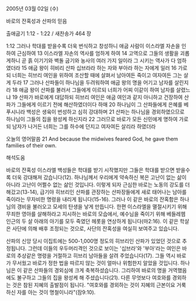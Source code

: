 2005년 03월 02일 (수)

바로의 잔혹성과 산파의 믿음



출애굽기 1:12 - 1:22 / 새찬송가 464 장


1:12 그러나 학대를 받을수록 더욱 번식하고 창성하니 애굽 사람이 이스라엘 자손을 인하여 근심하여 13 이스라엘 자손의 역사를 엄하게 하여 14 고역으로 그들의 생활을 괴롭게하니 곧 흙 이기기와 벽돌 굽기와 농사의 여러 가지 일이라 그 시키는 역사가 다 엄하였더라 15 애굽 왕이 히비리 산파 십브라라 하는 자와 부아라 하는 자에게 일러 16 가로되 너희는 히브리 여인을 위하여 조산할 때에 살펴서 남아여든 죽이고 여자여든 그는 살게 두라 17 그러나 산파들이 하나님을 두려워하여 애굽 왕의 명을 어기고 남자를 살린지라 18 애굽 왕이 산파를 불러서 그들에게 이르되 너희가 어찌 이같이 하여 남자를 살렸느냐 19 산파가 바로에게 대답하되 히브리 여인은 애굽 여인과 같지 아니하고 건장하여 산파가 그들에게 이르기 전에 해산하였더이다 하매 20 하나님이 그 산파들에게 은혜를 베푸시니라 백성은 생육이 번성하고 심히 강대하며 21 산파는 하나님을 경외하였으므로 하나님이 그들의 집을 왕성케 하신지라 22 그러므로 바로가 모든 신민에게 명하여 가로되 남자가 나거든 너희는 그를 하수에 던지고 여자여든 살리라 하였더라

오늘의 영어말씀
21 And because the midwives feared God, he gave them families of their own.

해석도움





바로의 잔혹성
이스라엘 백성들은 학대를 받기 시작했지만 그들은 학대를 받으면 받을수록 더욱 강대해져 갔습니다(12).  하나님께서 우리에게 약속하신 복은 고난이 없는 삶이 아니라 고난이 어쩔수 없는 삶인 것입니다.  이렇게 되자 근심한 바로는 노동의 강도를 더 해갔고(13-14), 급기야 히브리인 산파를 관장하는 산파장들에게 새로 태어나는 남아를 죽이라는 무자비한 명령을 내리게 됩니다(15-16).  그러나 이 같은 바로의 잔혹함은 하나님의 갱비을 불러오고 모세의 탄생을 낳게 만듭니다.  한편 이스라엘을 멸절시키기 위해 무죄한 영아를 살해하라고 지시하는 바로의 모습에서, 예수님을 죽이기 위해 베들레헴 인근의 두 살 아래의 아기를 모두 죽였던 헤롯을 연상하게 됩니다(마2:16).  이 같은 학살은 사단에 의해 배후 조정되는 것으로, 사단의 잔혹성을 여실히 보여주고 있습니다.

산파의 신앙
당시 이집트에는 500-1,000명 정도의 히브리인 산파가 있었던 것으로 추정됩니다.  그런데 이들의 우두머리격인 것으로 보이는 '십브라'와 '부아'라는 여인은 바로의 추상같은 명령을 거절하고 히브리 남아들을 살려 주었습니다(17).  그들 역시 바로가 무서웠고 바로가 정한 법을 따르지 않는 것이 얼마나 위험한지 알았을 것입니다.  하나님은 이 같은 산파들의 경외심에 크게 축복하셨습니다.  그리하여 바로의 명을 거역했음에도 불구하고 그들의 집을 왕성케 해 주셨습니다(21).  다른 무엇보다 여호와를 경외하는 것은 참된 지혜의 출발점이 됩니다.  "여호와를 경외하는 것이 지혜의 근본이요 거룩하신 자를 아는 것이 명철이니라"(잠9:10).